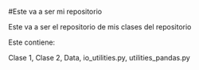 #Este va a ser mi repositorio



Este va a ser el repositorio de mis clases del repositorio

Este contiene:

Clase 1, Clase 2, Data, io_utilities.py, utilities_pandas.py
